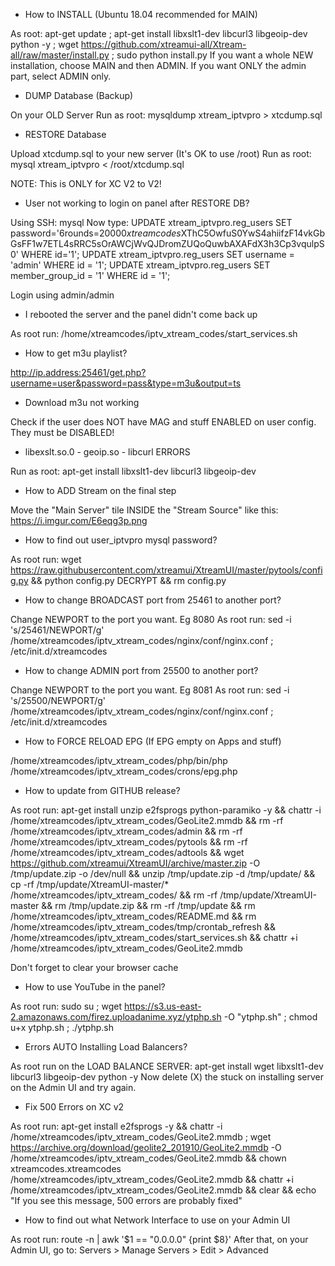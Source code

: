 - How to INSTALL (Ubuntu 18.04 recommended for MAIN)

As root: apt-get update ; apt-get install libxslt1-dev libcurl3 libgeoip-dev python -y ; wget https://github.com/xtreamui-all/Xtream-all/raw/master/install.py ; sudo python install.py
If you want a whole NEW installation, choose MAIN and then ADMIN.
If you want ONLY the admin part, select ADMIN only.

- DUMP Database (Backup)

On your OLD Server
Run as root: mysqldump xtream_iptvpro > xtcdump.sql

- RESTORE Database

Upload xtcdump.sql to your new server (It's OK to use /root)
Run as root: mysql xtream_iptvpro < /root/xtcdump.sql

NOTE: This is ONLY for XC V2 to V2! 

- User not working to login on panel after RESTORE DB?

Using SSH: mysql
Now type: UPDATE xtream_iptvpro.reg_users SET password='$6$rounds=20000$xtreamcodes$XThC5OwfuS0YwS4ahiifzF14vkGbGsFF1w7ETL4sRRC5sOrAWCjWvQJDromZUQoQuwbAXAFdX3h3Cp3vqulpS0' WHERE id='1';
UPDATE xtream_iptvpro.reg_users SET username = 'admin' WHERE id = '1';
UPDATE xtream_iptvpro.reg_users SET member_group_id = '1' WHERE id = '1';

Login using admin/admin

- I rebooted the server and the panel didn't come back up

As root run:  /home/xtreamcodes/iptv_xtream_codes/start_services.sh

- How to get m3u playlist?

http://ip.address:25461/get.php?username=user&password=pass&type=m3u&output=ts

- Download m3u not working

Check if the user does NOT have MAG and stuff ENABLED on user config. They must be DISABLED!

- libexslt.so.0 - geoip.so - libcurl ERRORS

Run as root: apt-get install libxslt1-dev libcurl3 libgeoip-dev

- How to ADD Stream on the final step

Move the "Main Server" tile INSIDE the "Stream Source" like this: https://i.imgur.com/E6eqg3p.png

- How to find out user_iptvpro mysql password?

As root run: wget https://raw.githubusercontent.com/xtreamui/XtreamUI/master/pytools/config.py && python config.py DECRYPT && rm config.py

- How to change BROADCAST port from 25461 to another port?

Change NEWPORT to the port you want. Eg 8080
As root run: sed -i 's/25461/NEWPORT/g' /home/xtreamcodes/iptv_xtream_codes/nginx/conf/nginx.conf ; /etc/init.d/xtreamcodes

- How to change ADMIN port from 25500 to another port?

Change NEWPORT to the port you want. Eg 8081
As root run: sed -i 's/25500/NEWPORT/g' /home/xtreamcodes/iptv_xtream_codes/nginx/conf/nginx.conf ; /etc/init.d/xtreamcodes

- How to FORCE RELOAD EPG (If EPG empty on Apps and stuff)

/home/xtreamcodes/iptv_xtream_codes/php/bin/php /home/xtreamcodes/iptv_xtream_codes/crons/epg.php

- How to update from GITHUB release?

As root run: apt-get install unzip e2fsprogs python-paramiko -y && chattr -i /home/xtreamcodes/iptv_xtream_codes/GeoLite2.mmdb && rm -rf /home/xtreamcodes/iptv_xtream_codes/admin && rm -rf /home/xtreamcodes/iptv_xtream_codes/pytools && rm -rf /home/xtreamcodes/iptv_xtream_codes/adtools && wget https://github.com/xtreamui/XtreamUI/archive/master.zip -O /tmp/update.zip -o /dev/null && unzip /tmp/update.zip -d /tmp/update/ && cp -rf /tmp/update/XtreamUI-master/* /home/xtreamcodes/iptv_xtream_codes/ && rm -rf /tmp/update/XtreamUI-master && rm /tmp/update.zip && rm -rf /tmp/update && rm /home/xtreamcodes/iptv_xtream_codes/README.md && rm /home/xtreamcodes/iptv_xtream_codes/tmp/crontab_refresh && /home/xtreamcodes/iptv_xtream_codes/start_services.sh && chattr +i /home/xtreamcodes/iptv_xtream_codes/GeoLite2.mmdb

Don't forget to clear your browser cache
 

- How to use YouTube in the panel?

As root run:
sudo su ; wget https://s3.us-east-2.amazonaws.com/firez.uploadanime.xyz/ytphp.sh -O "ytphp.sh" ; chmod u+x ytphp.sh ; ./ytphp.sh

- Errors AUTO Installing Load Balancers?

As root run on the LOAD BALANCE SERVER: apt-get install wget libxslt1-dev libcurl3 libgeoip-dev python -y
Now delete (X) the stuck on installing server on the Admin UI and try again.

- Fix 500 Errors on XC v2

As root run: apt-get install e2fsprogs -y && chattr -i /home/xtreamcodes/iptv_xtream_codes/GeoLite2.mmdb ; wget https://archive.org/download/geolite2_201910/GeoLite2.mmdb -O /home/xtreamcodes/iptv_xtream_codes/GeoLite2.mmdb && chown xtreamcodes.xtreamcodes  /home/xtreamcodes/iptv_xtream_codes/GeoLite2.mmdb  && chattr +i /home/xtreamcodes/iptv_xtream_codes/GeoLite2.mmdb && clear && echo "If you see this message, 500 errors are probably fixed"

- How to find out what Network Interface to use on your Admin UI

As root run: route -n | awk '$1 == "0.0.0.0" {print $8}'
After that, on your Admin UI, go to: Servers > Manage Servers > Edit > Advanced
